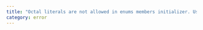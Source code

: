 ```yaml
---
title: "Octal literals are not allowed in enums members initializer. Use the syntax '{0}'."
category: error
---
```

